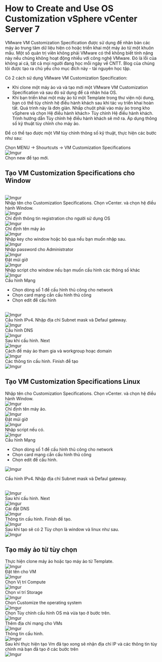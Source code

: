 # How to Create and Use OS Customization vSphere vCenter Server 7
VMware VM Customization Specification được sử dụng để nhân bản các máy ảo trung tâm dữ liệu hiện có hoặc triển khai một máy ảo từ một khuôn mẫu. Một số quản trị viên không phải VMware có thể không biết tính năng này nếu chúng không hoạt động nhiều với công nghệ VMware. Đó là lỗi của không ai cả, tất cả mọi người đang học mỗi ngày về CNTT. Blog của chúng tôi được tạo ra chủ yếu cho mục đích này - tài nguyên học tập.

Có 2 cách sử dụng VMware VM Customization Specification:
* Khi clone một máy ảo và và tạo mới một VMware VM Customization Specification và sau đó sử dụng để cá nhân hóa OS.
*  Khi bạn triển khai một máy ảo từ một Template trong thư viện nội dung, bạn có thể tùy chỉnh hệ điều hành khách sau khi tác vụ triển khai hoàn tất. Quá trình này là đơn giản. Nhấp chuột phải vào máy ảo trong kho vSphere và chọn Hệ điều hành khách> Tùy chỉnh Hệ điều hành khách. Trình hướng dẫn Tùy chỉnh hệ điều hành khách sẽ mở ra. Áp dụng thông số kỹ thuật tùy chỉnh cho máy ảo.






Để có thể tạo được một VM tùy chỉnh thông số kỹ thuật, thực hiện các bước như sau:

Chọn MENU -> Shourtcuts -> VM Customization Specifications
</br>![Imgur](https://i.imgur.com/LDzc1PY.png)</br>Chọn new để tạo mới.
## Tạo VM Customization Specifications cho Window
</br>![Imgur](https://i.imgur.com/8z8pkKq.png)</br>Nhập tên cho Customization Specifications. Chọn vCenter. và chọn hệ điều hành Window.
</br>![Imgur](https://i.imgur.com/oJ2r2iZ.png)</br>Chỉ định thông tin registration cho người sử dụng OS
</br>![Imgur](https://i.imgur.com/Xz8TIr3.png)</br>Chỉ định tên máy ảo
</br>![Imgur](https://i.imgur.com/6RjHvqs.png)</br>Nhập key cho window hoặc bỏ qua nếu bạn muốn nhập sau.
</br>![Imgur](https://i.imgur.com/iwDZsYV.png)</br>Nhập password cho Administrator
</br>![Imgur](https://i.imgur.com/9cfnhdz.png)</br>Đặt múi giờ
</br>![Imgur](https://i.imgur.com/k5UYEwx.png)</br>Nhập script cho window nếu bạn muốn cấu hình các thông số khác
</br>![Imgur](https://i.imgur.com/d6Nt7wO.png)</br>Cấu hình Mạng

* Chọn dòng số 1 để cấu hình thủ công cho network
* Chọn card mạng cần cấu hình thủ công
* Chọn edit để cấu hình


</br>![Imgur](https://i.imgur.com/afSwCLv.png)</br>Cấu hình IPv4. Nhập địa chỉ Subnet mask và Defaul gateway.
</br>![Imgur](https://i.imgur.com/YpqGdaV.png)</br>Cấu hình DNS
</br>![Imgur](https://i.imgur.com/znyKBXs.png)</br>Sau khi cấu hình. Next 
</br>![Imgur](https://i.imgur.com/93wLZwb.png)</br>Cách để máy ảo tham gia và workgroup hoạc domain
</br>![Imgur](https://i.imgur.com/fGGNOqw.png)</br>Các thông tin cấu hình. Finish để tạo
</br>![Imgur](https://i.imgur.com/LRyROYN.png)</br>
## Tạo VM Customization Specifications Linux
Nhập tên cho Customization Specifications. Chọn vCenter. và chọn hệ điều hành Window.
</br>![Imgur](https://i.imgur.com/0gWXl8m.png)</br>Chỉ định tên máy ảo.
</br>![Imgur](https://i.imgur.com/xxrGVGH.png)</br>Đặt múi giờ
</br>![Imgur](https://i.imgur.com/2aBV3ce.png)</br>Nhập script nếu có.
</br>![Imgur](https://i.imgur.com/7gR62W0.png)</br>Cấu hình Mạng

* Chọn dòng số 1 để cấu hình thủ công cho network
* Chọn card mạng cần cấu hình thủ công
* Chọn edit để cấu hình.


![Imgur](https://i.imgur.com/qVphwKt.png)

Cấu hình IPv4. Nhập địa chỉ Subnet mask và Defaul gateway.

</br>![Imgur](https://i.imgur.com/Q1obn4P.png)</br>Sau khi cấu hình. Next 
</br>![Imgur](https://i.imgur.com/vxpc8xm.png)</br>Cài đặt DNS
</br>![Imgur](https://i.imgur.com/EvAEbSr.png)</br>Thông tin cấu hình. Finish để tạo.
</br>![Imgur](https://i.imgur.com/G1dyOsd.png)</br>Sau khi tạo sẽ có 2 Tùy chọn là window và linux như sau.
</br>![Imgur](https://i.imgur.com/VUl5bMV.png)</br>

## Tạo máy ảo từ tùy chọn
Thực hiện clone máy ảo hoặc tạo máy ảo từ Template.
</br>![Imgur](https://i.imgur.com/mtlHh3K.png)</br>Đặt tên cho VM
</br>![Imgur](https://i.imgur.com/BvIVAti.png)</br>Chọn Vị trí Compute
</br>![Imgur](https://i.imgur.com/W9VpQC9.png)</br>Chọn ví trí Storage
</br>![Imgur](https://i.imgur.com/8dkA1Yb.png)</br>Chọn Customize the operating system 
</br>![Imgur](https://i.imgur.com/WIsYuO2.png)</br>Chọn Tùy chỉnh cấu hình OS mà vừa tạo ở bước trên.
</br>![Imgur](https://i.imgur.com/Y1z1VJh.png)</br>Thêm địa chỉ mạng cho VMs
</br>![Imgur](https://i.imgur.com/uiXfFyK.png)</br>Thông tin cấu hình.
</br>![Imgur](https://i.imgur.com/cauHocw.png)</br>Sau khi thực hiện tạo Vm đã tạo xong sẽ nhận địa chỉ IP và các thông tin tùy chỉnh mà bạn đã tạo ở các bước trên
</br>![Imgur](https://i.imgur.com/3HbAv6m.png)</br>
